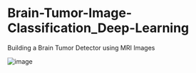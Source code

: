 # Brain-Tumor-Image-Classification_Deep-Learning

 Building a Brain Tumor Detector using MRI Images

![image](https://github.com/user-attachments/assets/d73dc46a-7b0b-4e87-beb0-de0c7a1f6cae)
